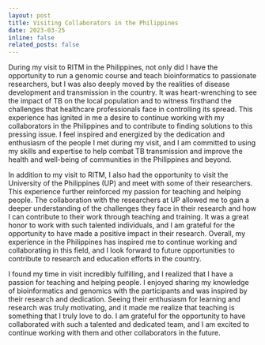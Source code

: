 ```yaml
---
layout: post
title: Visiting Collaborators in the Philippines
date: 2023-03-25
inline: false
related_posts: false
---
```


During my visit to RITM in the Philippines, not only did I have the opportunity to run a genomic course and teach bioinformatics to passionate researchers, but I was also deeply moved by the realities of disease development and transmission in the country. It was heart-wrenching to see the impact of TB on the local population and to witness firsthand the challenges that healthcare professionals face in controlling its spread. This experience has ignited in me a desire to continue working with my collaborators in the Philippines and to contribute to finding solutions to this pressing issue. I feel inspired and energized by the dedication and enthusiasm of the people I met during my visit, and I am committed to using my skills and expertise to help combat TB transmission and improve the health and well-being of communities in the Philippines and beyond.


In addition to my visit to RITM, I also had the opportunity to visit the University of the Philippines (UP) and meet with some of their researchers. This experience further reinforced my passion for teaching and helping people. The collaboration with the researchers at UP allowed me to gain a deeper understanding of the challenges they face in their research and how I can contribute to their work through teaching and training. It was a great honor to work with such talented individuals, and I am grateful for the opportunity to have made a positive impact in their research. Overall, my experience in the Philippines has inspired me to continue working and collaborating in this field, and I look forward to future opportunities to contribute to research and education efforts in the country.

I found my time in visit incredibly fulfilling, and I realized that I have a passion for teaching and helping people. I enjoyed sharing my knowledge of bioinformatics and genomics with the participants and was inspired by their research and dedication. Seeing their enthusiasm for learning and research was truly motivating, and it made me realize that teaching is something that I truly love to do. I am grateful for the opportunity to have collaborated with such a talented and dedicated team, and I am excited to continue working with them and other collaborators in the future.